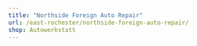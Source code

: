 ```yaml
---
title: "Northside Foreign Auto Repair"
url: /east-rochester/northside-foreign-auto-repair/
shop: Autowerkstatt
---
```


